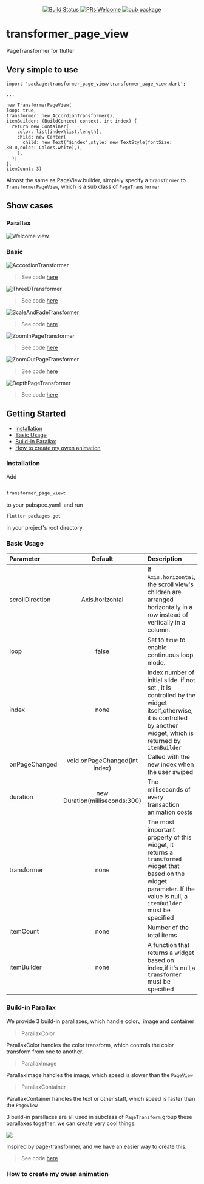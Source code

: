 
<p align="center">
    <a href="https://travis-ci.org/best-flutter/transformer_page_view">
        <img src="https://travis-ci.org/best-flutter/transformer_page_view.svg?branch=master" alt="Build Status" />
    </a>
    <a href="https://github.com/best-flutter/transformer_page_view/pulls">
        <img src="https://img.shields.io/badge/PRs-Welcome-brightgreen.svg" alt="PRs Welcome" />
    </a>
    <a href="https://pub.dartlang.org/packages/transformer_page_view">
        <img src="https://img.shields.io/pub/v/transformer_page_view.svg" alt="pub package" />
    </a>
    
</p>

# transformer_page_view

PageTransformer for flutter


## Very simple to use


```
import 'package:transformer_page_view/transformer_page_view.dart';

...

new TransformerPageView(
loop: true,
transformer: new AccordionTransformer(),
itemBuilder: (BuildContext context, int index) {
  return new Container(
    color: list[index%list.length],
    child: new Center(
      child: new Text("$index",style: new TextStyle(fontSize: 80.0,color: Colors.white),),
    ),
  );
},
itemCount: 3)
```

Almost the same as PageView.builder, simplely specify a `transformer` to `TransformerPageView`, 
    which is a sub class of `PageTransformer`


## Show cases

### Parallax

![Welcome view](https://github.com/jzoom/images/raw/master/welcome.gif)


### Basic

![AccordionTransformer](https://github.com/jzoom/images/raw/master/AccordionTransformer.gif)

>See code [here](https://github.com/best-flutter/transformer_page_view/blob/master/example/lib/AccordionTransformer.dart)

![ThreeDTransformer](https://github.com/jzoom/images/raw/master/ThreeDTransformer.gif)

>See code [here](https://github.com/best-flutter/transformer_page_view/blob/master/example/lib/ThreeDTransformer.dart)


![ScaleAndFadeTransformer](https://github.com/jzoom/images/raw/master/ScaleAndFadeTransformer.gif)

>See code [here](https://github.com/best-flutter/transformer_page_view/blob/master/example/lib/ScaleAndFadeTransformers.dart)


![ZoomInPageTransformer](https://github.com/jzoom/images/raw/master/ZoomInPageTransformer.gif)

>See code [here](https://github.com/best-flutter/transformer_page_view/blob/master/example/lib/ZoomInPageTransformer.dart)


![ZoomOutPageTransformer](https://github.com/jzoom/images/raw/master/ZoomOutPageTransformer.gif)

>See code [here](https://github.com/best-flutter/transformer_page_view/blob/master/example/lib/ZoomOutPageTransformer.dart)


![DepthPageTransformer](https://github.com/jzoom/images/raw/master/DepthPageTransformer.gif)

>See code [here](https://github.com/best-flutter/transformer_page_view/blob/master/example/lib/DepthPageTransformers.dart)





## Getting Started

- [Installation](#installation)
- [Basic Usage](#basic-usage)
- [Build-in Parallax](#custom-animation)
- [How to create my owen animation](#custom-animation)


### Installation

Add 

```bash

transformer_page_view:

```
to your pubspec.yaml ,and run 

```bash
flutter packages get 
```
in your project's root directory.


### Basic Usage


| Parameter  | Default   | Description |
| :------------ |:---------------:| :-----|
| scrollDirection | Axis.horizontal  | If `Axis.horizontal`, the scroll view's children are arranged horizontally in a row instead of vertically in a column. |
| loop | false |Set to `true` to enable continuous loop mode. |
| index | none |  Index number of initial slide. if not set , it is controlled by the widget itself,otherwise, it is controlled by another widget, which is returned by `itemBuilder`|
| onPageChanged | void onPageChanged(int index)  | Called with the new index when the user swiped |
| duration | new Duration(milliseconds:300) | The milliseconds of every transaction animation costs  |
| transformer | none | The most important property of this widget, it returns a `transformed` widget that based on the widget parameter. If the value is null, a `itemBuilder` must be specified |
| itemCount | none | Number of the total items  |
| itemBuilder | none | A function that returns a widget based on index,if it's null,a `transformer` must be specified |


### Build-in Parallax

We provide 3 build-in parallaxes, which handle color、image and container

> ParallaxColor

ParallaxColor handles the color transform, which controls the color transform from one to another. 

> ParallaxImage

ParallaxImage handles the image, which speed is slower than the `PageView`

> ParallaxContainer

ParallaxContainer handles the text or other staff, which speed is faster than the `PageView`

3 build-in parallaxes are all used in subclass of `PageTransform`,group these parallaxes together, we can create very cool things.

![](https://github.com/jzoom/images/raw/master/beauty.gif)

Inspired by [page-transformer](https://github.com/roughike/page-transformer), and we have an easier way to create this.

>See code [here](https://github.com/best-flutter/transformer_page_view/blob/master/example/lib/images.dart)

### How to create my owen animation








